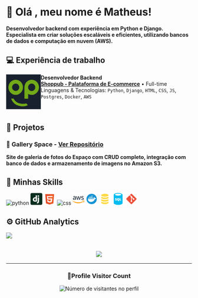 # 👋 Olá , meu nome é Matheus!

**Desenvolvedor backend com experiência em Python e Django. Especialista em criar soluções escaláveis e eficientes, utilizando bancos de dados e computação em nuvem (AWS).**

## 💻 Experiência de trabalho

[<img align="left" height="94px" width="94px" alt="Warpnet" src="media/shoplogo.png"/>](https://www.shoppub.com.br/)

**Desenvolvedor Backend** \
[**Shoppub - Palataforma de E-commerce**](https://www.shoppub.com.br/) • Full-time \
Linguagens & Tecnologias: `Python`, `Django`, `HTML`, `CSS`, `JS`, `Postgres`, `Docker`, `AWS`\
<br/>
<br/>

## 🚀 Projetos

### 🌌 **Gallery Space** - [Ver Repositório](https://github.com/Matheus1237/gallery_space)
**Site de galeria de fotos do Espaço com CRUD completo, integração com banco de dados e armazenamento de imagens no Amazon S3.**

## 🚀 Minhas Skills

<img height="32" src="https://upload.wikimedia.org/wikipedia/commons/c/c3/Python-logo-notext.svg" alt="python"/>
<img height="32" src="media/icons/django-icon-svgrepo-com.svg" alt="django"/>
<img height="32" src="media/icons/html-5-svgrepo-com.svg" alt="html"/>
<img height="32" src="https://upload.wikimedia.org/wikipedia/commons/6/62/CSS3_logo.svg" alt="css"/>
<img height="32" src="media/icons/aws-svgrepo-com.svg" alt="aws s3"/>
<img height="32" src="media/icons/docker-svgrepo-com.svg" alt="docker"/>
<img height="32" src="media/icons/sql-svgrepo-com.svg" alt="postgresql"/>
<img height="32" src="media/icons/sql-database-generic-svgrepo-com.svg" alt="sqlite"/>
<img height="32" src="media/icons/git-svgrepo-com.svg" alt="git"/>


## ⚙️ GitHub Analytics

<a href="https://github.com/Matheus1237" title="Perfil do Iuri">
  <img height="180em" src="https://github-readme-stats.vercel.app/api?username=Matheus1237&theme=dracula&show_icons=true" />
</a>
<br/>
<br/>

<p align="center">
  <a
    href="https://github.com/ryo-ma/github-profile-trophy"
    title="repositório de troféus"
  >
    <img
      width="800"
      src="https://github-profile-trophy.vercel.app/?username=Matheus1237&column=8&theme=darkhub&no-frame=true&no-bg=true"
    />
  </a>
</p>

---

<div align="center">
  <h3><b>📍Profile Visitor Count</b></h3>
</div>

<p align="center">
  <img
    src="https://profile-counter.glitch.me/Matheus1237/count.svg"
    alt="Número de visitantes no perfil"
  />
</p>